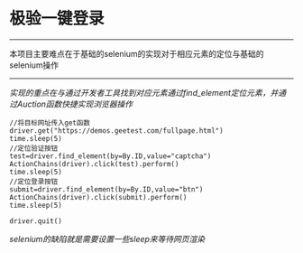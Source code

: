 # 极验一键登录  
*** 
本项目主要难点在于基础的selenium的实现对于相应元素的定位与基础的selenium操作
***

*实现的重点在与通过开发者工具找到对应元素通过find_element定位元素，并通过Auction函数快捷实现浏览器操作*

```
//将目标网址传入get函数
driver.get("https://demos.geetest.com/fullpage.html")
time.sleep(5)
//定位验证按钮
test=driver.find_element(by=By.ID,value="captcha")
ActionChains(driver).click(test).perform()
time.sleep(5)
//定位登录按钮
submit=driver.find_element(by=By.ID,value="btn")
ActionChains(driver).click(submit).perform()
time.sleep(5)

driver.quit()
```  
*selenium的缺陷就是需要设置一些sleep来等待网页渲染*